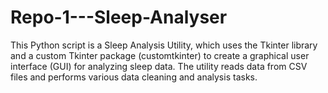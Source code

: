 # Repo-1---Sleep-Analyser
This Python script is a Sleep Analysis Utility, which uses the Tkinter library and a custom Tkinter package (customtkinter) to create a graphical user interface (GUI) for analyzing sleep data. The utility reads data from CSV files and performs various data cleaning and analysis tasks.
